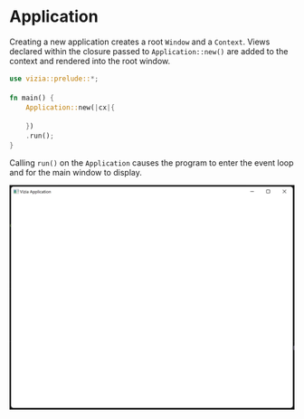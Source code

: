 # Application

Creating a new application creates a root `Window` and a `Context`. Views declared within the closure passed to `Application::new()` are added to the context and rendered into the root window.
```rust
use vizia::prelude::*;

fn main() {
    Application::new(|cx|{

    })
    .run();    
}
```
Calling `run()` on the `Application` causes the program to enter the event loop and for the main window to display.

![](../img/application.png)



